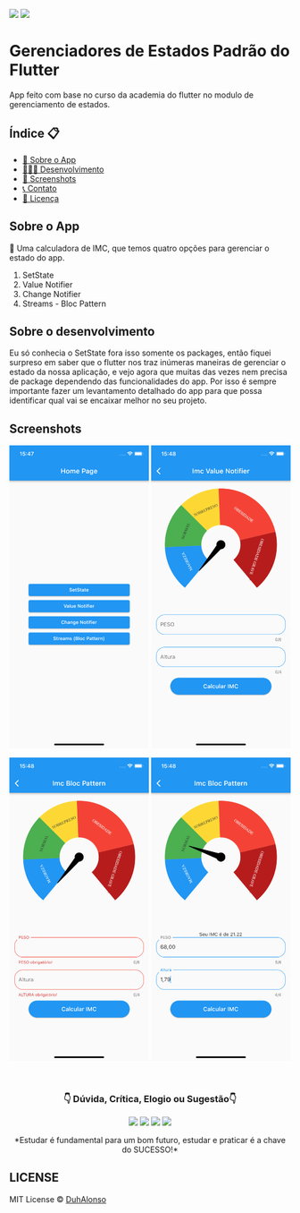 <img src="https://img.shields.io/badge/Version-1.0.0-green"> <img src="https://img.shields.io/badge/license-MIT-blue"> 

# Gerenciadores de Estados Padrão do Flutter

App feito com base no curso da academia do flutter no modulo de gerenciamento de estados.

<h2>Índice 📋</h2>

   <p>

   - [📖 Sobre o App](#Sobre-o-App)
   - [👨🏽‍💻 Desenvolvimento](#Sobre-o-desenvolvimento)
   - [📱 Screenshots](#Screenshots)
   - [📞 Contato](#-d%C3%BAvida-cr%C3%ADtica-elogio-ou-sugest%C3%A3o)
   - [📝 Licença](#LICENSE)

   </p>

<h2>Sobre o App</h2>

<p>
📱 Uma calculadora de IMC, que temos quatro opções para gerenciar o estado do app.
<ol>
  <li>SetState</li>
  <li>Value Notifier</li>
  <li>Change Notifier</li>
  <li>Streams - Bloc Pattern</li>
</ol>
</p>

<h2>Sobre o desenvolvimento</h2>
<p>
Eu só conhecia o SetState fora isso somente os packages, então fiquei surpreso em saber que o flutter nos traz inúmeras maneiras de gerenciar o estado da nossa aplicação, e vejo agora que muitas das vezes nem precisa de package dependendo das funcionalidades do app. Por isso é sempre importante fazer um levantamento detalhado do app para que possa identificar qual vai se encaixar melhor no seu projeto.
</p>

<h2>Screenshots</h2>
<p>
<img src="https://github.com/DuhAlonso/imc_manager_state_default/blob/main/screenshot/Screen01.png" width="250"> <img src="https://github.com/DuhAlonso/imc_manager_state_default/blob/main/screenshot/Screen02.png" width="250">

<img src="https://github.com/DuhAlonso/imc_manager_state_default/blob/main/screenshot/Screen03.png" width="250"> <img src="https://github.com/DuhAlonso/imc_manager_state_default/blob/main/screenshot/Screen04.png" width="250"> 
</p>

</br>

<p align="center">
<h3 align="center">👇 Dúvida, Crítica, Elogio ou Sugestão👇</h3> 
  </p>
  <p align="center">
  <a href="https://instagram.com/duhalonsoo" target="_blank"><img src="https://img.shields.io/badge/-Instagram-%23E4405F?style=for-the-badge&logo=instagram&logoColor=white" target="_blank"></a>
  <a href="https://t.me/duhalonso" target="_blank"><img src="https://img.shields.io/badge/Telegram-2CA5E0?style=for-the-badge&logo=telegram&logoColor=white" target="_blank"></a> 
  <a href = "mailto:duhalonso.dev@gmail.com"><img src="https://img.shields.io/badge/-Gmail-%23333?style=for-the-badge&logo=gmail&logoColor=white" target="_blank"></a>
  <a href="https://www.linkedin.com/in/eduardo-alonso-685509b7" target="_blank"><img src="https://img.shields.io/badge/-LinkedIn-%230077B5?style=for-the-badge&logo=linkedin&logoColor=white" target="_blank"></a> 
</p>
<p align="center">
 *Estudar é fundamental para um bom futuro, estudar e praticar é a chave do SUCESSO!*

</p>

<h2>LICENSE</h2>

MIT License © [DuhAlonso](https://github.com/DuhAlonso/basic_app_request_api/blob/master/LICENSE.md)